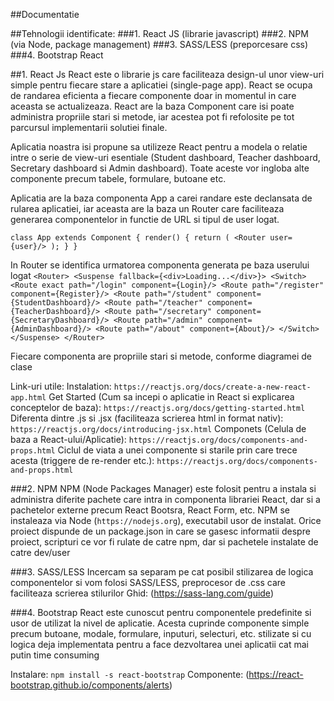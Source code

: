 ##Documentatie

##Tehnologii identificate:
###1. React JS (librarie javascript)
###2. NPM (via Node, package management)
###3. SASS/LESS (preporcesare css)
###4. Bootstrap React

##1. React Js
React este o librarie js care faciliteaza design-ul unor view-uri simple pentru fiecare stare a aplicatiei (single-page app). React se ocupa de randarea eficienta a fiecare componente doar in momentul in care aceasta se actualizeaza.
React are la baza Component care isi poate administra propriile stari si metode, iar acestea pot fi refolosite pe tot parcursul implementarii solutiei finale.

Aplicatia noastra isi propune sa utilizeze React pentru a modela o relatie intre o serie de view-uri esentiale (Student dashboard, Teacher dashboard, Secretary dashboard si Admin dashboard).
Toate aceste vor ingloba alte componente precum tabele, formulare, butoane etc.

Aplicatia are la baza componenta App a carei randare este declansata de rularea aplicatiei, iar aceasta are la baza un Router care faciliteaza generarea componentelor in functie de URL si tipul de user logat.

`class App extends Component {
  render() {
    return (
      <Router user={user}/>
    );
  }
}`

In Router se identifica urmatorea componenta generata pe baza userului logat
`<Router>
        <Suspense fallback={<div>Loading...</div>}>
            <Switch>
                <Route exact path="/login" component={Login}/>
                <Route path="/register" component={Register}/>
                <Route path="/student" component={StudentDashboard}/>
                <Route path="/teacher" component={TeacherDashboard}/>
                <Route path="/secretary" component={SecretaryDashboard}/>
                <Route path="/admin" component={AdminDashboard}/>
                <Route path="/about" component={About}/>
            </Switch>
        </Suspense>
</Router>`

Fiecare componenta are propriile stari si metode, conforme diagramei de clase

Link-uri utile:
Instalation: `https://reactjs.org/docs/create-a-new-react-app.html`
Get Started (Cum sa incepi o aplicatie in React si explicarea conceptelor de baza): `https://reactjs.org/docs/getting-started.html`
Diferenta dintre .js si .jsx (faciliteaza scrierea html in format nativ): `https://reactjs.org/docs/introducing-jsx.html`
Componets (Celula de baza a React-ului/Aplicatie): `https://reactjs.org/docs/components-and-props.html`
Ciclul de viata a unei componente si starile prin care trece acesta (triggere de re-render etc.): `https://reactjs.org/docs/components-and-props.html`

###2. NPM
NPM (Node Packages Manager) este folosit pentru a instala si administra diferite pachete care intra in componenta librariei React, dar si a pachetelor externe precum React Bootsra, React Form, etc.
NPM se instaleaza via Node (`https://nodejs.org`), executabil usor de instalat.
Orice proiect dispunde de un package.json in care se gasesc informatii despre proiect, scripturi ce vor fi rulate de catre npm, dar si pachetele instalate de catre dev/user

###3. SASS/LESS
Incercam sa separam pe cat posibil stilizarea de logica componentelor si vom folosi SASS/LESS, preprocesor de .css care faciliteaza scrierea stilurilor
Ghid: (https://sass-lang.com/guide)

###4. Bootstrap React este cunoscut pentru componentele predefinite si usor de utilizat la nivel de aplicatie.
Acesta cuprinde componente simple precum butoane, modale, formulare, inputuri, selecturi, etc. stilizate si cu logica deja implementata pentru a face dezvoltarea unei aplicatii cat mai putin time consuming

Instalare: `npm install -s react-bootstrap`
Componente: (https://react-bootstrap.github.io/components/alerts)































